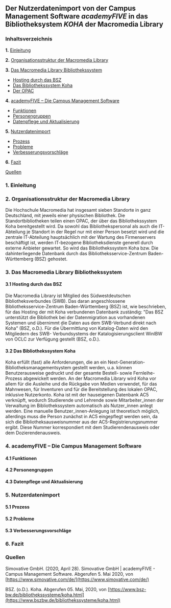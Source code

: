 
## Der Nutzerdatenimport von der Campus Management Software *academyFIVE* in das Bibliotheksystem *KOHA* der Macromedia Library

### Inhaltsverzeichnis
**1.** [Einleitung](#Einleitung) 

**2.** [Organisationsstruktur der Macromedia Library](#macromedialibrary) 

**3.** [Das Macromedia Library Bibliothekssystem](#Bibliothekssystem) 
* [Hosting durch das BSZ](#Hosting) 
* [Das Bibliothekssystem Koha](#Koha) 
* [Der OPAC](#OPAC) 

**4.** [academyFIVE – Die Campus Management Software](#academyFIVE) 
* [Funktionen](#Funktionen) 
* [Personengruppen](#Personengruppen) 
* [Datenpflege und Aktualisierung](#Datenpflege) 

**5.** [Nutzerdatenimport](#Nutzerdatenimport) 
* [Prozess](#Prozess) 
* [Probleme](#Probleme) 
* [Verbesserungsvorschläge](#Verbesserungsvorschläge) 

**6.** [Fazit](#Fazit) 

  [Quellen](#Quellen) 



### 1. Einleitung <a name="Einleitung" /></a>

### 2. Organisationsstruktur der Macromedia Library <a name="macromedialibrary" /></a>

Die Hochschule Macromedia hat insgesamt sieben Standorte in ganz Deutschland, mit jeweils einer physischen Bibliothek. Die
Standortbibliotheken teilen einen OPAC, der über das Bibliothekssystem Koha bereitgestellt
wird. Da sowohl das Bibliothekspersonal als auch die IT-Abteilung je Standort in der Regel nur mit einer Person besetzt wird und
die zentrale IT-Abteilung hauptsächlich mit der Wartung des Firmenservers beschäftigt ist, werden IT-bezogene
Bibliotheksdienste generell durch externe Anbieter gewartet. So wird das Bibliothekssystem Koha bzw. Die dahinterliegende
Datenbank durch das Bibliotheksservice-Zentrum Baden-Württemberg (BSZ) gehostet. 
  
### 3. Das Macromedia Library Bibliothekssystem <a name="Bibliothekssystem" /></a>

   #### 3.1 Hosting durch das BSZ <a name="Hosting" /></a>

Die Macromedia Library ist Mitglied des Südwestdeutschen Bibliotheksverbundes (SWB). Das daran angeschlossene 
Bibliotheksservice-Zentrum Baden-Württemberg (BSZ) ist, wie beschrieben, für das Hosting der mit Koha verbundenen Datenbank
zuständig: "Das BSZ unterstützt die Bibliothek bei der Datenmigration aus vorhandenen Systemen und übernimmt die Daten aus dem
SWB-Verbund direkt nach Koha" (BSZ, o.D.). Für die Übermittlung von Katalog-Daten wird den Mitgliedern des SWB-
Verbundsystems der Katalogisierungsclient WinIBW von OCLC zur Verfügung gestellt (BSZ, o.D.).   
   
   #### 3.2 Das Bibliothekssystem Koha <a name="Koha" /></a>

Koha erfüllt (fast) alle Anforderungen, die an ein Next-Generation-Bibliotheksmanagementsystem gestellt werden, u.a. können
Benutzerausweise gedruckt und der gesamte Bestell- sowie Fernleihe-Prozess abgewickelt werden. An der Macromedia Library wird
Koha vor allem für die Ausleihe und die Rückgabe von Medien verwendet, für das Mahnwesen, für Inventuren und für die
Bereitstellung des lokalen OPAC, inklusive Nutzerkonto. Koha ist mit der hauseigenen Datenbank AC5 verknüpft, wodurch
Studierende und Lehrende sowie Mitarbeiter_innen der Verwaltung im Bibliothekssystem automatisch als Nutzer_innen anlegt werden. 
Eine manuelle Benutzer_innen-Anlegung ist theoretisch möglich, allerdings muss die Person zunächst in AC5 eingepflegt werden 
sein, da sich die Bibliotheksausweisnummer aus der AC5-Registrierungsnummer ergibt. Diese Nummer korrespondiert mit dem
Studierendenausweis oder dem Dozierendenausweis. 

### 4. academyFIVE – Die Campus Management Software <a name="academyFIVE" /></a>

   #### 4.1 Funktionen  <a name="Funktionen"></a>
   
   #### 4.2 Personengruppen <a name="Personengruppen" /></a>
   
   #### 4.3 Datenpflege und Aktualisierung <a name="Datenpflege" /></a>
   
### 5. Nutzerdatenimport <a name="Nutzerdatenimport" /></a>

   #### 5.1 Prozess <a name="Prozess" /></a>
   
   #### 5.2 Probleme <a name="Probleme" /></a>
   
   #### 5.3 Verbesserungsvorschläge <a name="Verbesserungsvorschläge" /></a>

### 6. Fazit <a name="Fazit" /></a>
   
### Quellen <a name="Quellen" /></a>

Simovative GmbH. (2020, April 28). Simovative GmbH | academyFIVE - Campus Management Software. 
Abgerufen 5. Mai 2020, von [https://www.simovative.com/de/](https://www.simovative.com/de/)  

BSZ. (o.D.). Koha. Abgerufen 05. Mai, 2020, von 
[https://www.bsz-bw.de/bibliothekssysteme/koha.html](https://www.bszbw.de/bibliothekssysteme/koha.html) 

  
